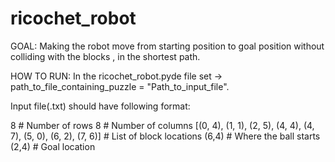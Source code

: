 # ricochet_robot
GOAL:
Making the robot move from starting position to goal position without colliding with the blocks , in the shortest path. 

HOW TO RUN:
In the ricochet_robot.pyde file set ->   path_to_file_containing_puzzle = "Path_to_input_file".

Input file(.txt) should have following format:

8 # Number of rows
8 # Number of columns
[(0, 4), (1, 1), (2, 5), (4, 4), (4, 7), (5, 0), (6, 2), (7, 6)]  # List of block locations
(6,4) # Where the ball starts
(2,4) # Goal location 
